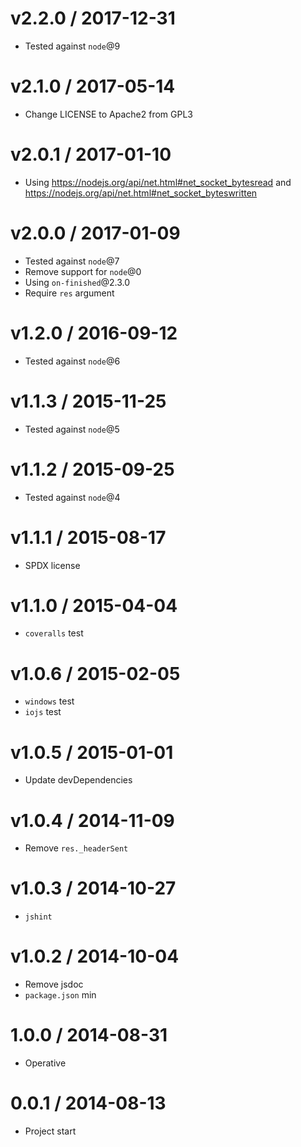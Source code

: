 v2.2.0 / 2017-12-31
==================

  * Tested against `node`@9

v2.1.0 / 2017-05-14
==================

  * Change LICENSE to Apache2 from GPL3

v2.0.1 / 2017-01-10
==================

  * Using https://nodejs.org/api/net.html#net_socket_bytesread and https://nodejs.org/api/net.html#net_socket_byteswritten

v2.0.0 / 2017-01-09
==================

  * Tested against `node`@7
  * Remove support for `node`@0
  * Using `on-finished`@2.3.0
  * Require `res` argument

v1.2.0 / 2016-09-12
==================

  * Tested against `node`@6

v1.1.3 / 2015-11-25
==================

  * Tested against `node`@5

v1.1.2 / 2015-09-25
==================

  * Tested against `node`@4

v1.1.1 / 2015-08-17
==================

  * SPDX license

v1.1.0 / 2015-04-04
==================

  * `coveralls` test

v1.0.6 / 2015-02-05
==================

  * `windows` test
  * `iojs` test

v1.0.5 / 2015-01-01
==================

  * Update devDependencies

v1.0.4 / 2014-11-09
==================

  * Remove `res._headerSent`

v1.0.3 / 2014-10-27
==================

  * `jshint`

v1.0.2 / 2014-10-04
==================

  * Remove jsdoc
  * `package.json` min

1.0.0 / 2014-08-31
==================

  * Operative

0.0.1 / 2014-08-13
==================

  * Project start
